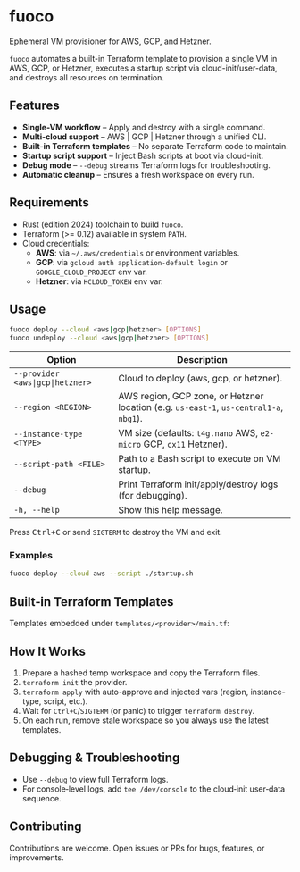 # fuoco

Ephemeral VM provisioner for AWS, GCP, and Hetzner.

`fuoco` automates a built-in Terraform template to provision a single VM in AWS, GCP, or Hetzner,
executes a startup script via cloud-init/user-data, and destroys all resources on termination.

## Features

- **Single-VM workflow** – Apply and destroy with a single command.
- **Multi-cloud support** – AWS | GCP | Hetzner through a unified CLI.
- **Built-in Terraform templates** – No separate Terraform code to maintain.
- **Startup script support** – Inject Bash scripts at boot via cloud-init.
- **Debug mode** – `--debug` streams Terraform logs for troubleshooting.
- **Automatic cleanup** – Ensures a fresh workspace on every run.

## Requirements

- Rust (edition 2024) toolchain to build `fuoco`.
- Terraform (>= 0.12) available in system `PATH`.
- Cloud credentials:
  - **AWS**: via `~/.aws/credentials` or environment variables.
  - **GCP**: via `gcloud auth application-default login` or `GOOGLE_CLOUD_PROJECT` env var.
  - **Hetzner**: via `HCLOUD_TOKEN` env var.


## Usage

```bash
fuoco deploy --cloud <aws|gcp|hetzner> [OPTIONS]
fuoco undeploy --cloud <aws|gcp|hetzner> [OPTIONS]
```

| Option                       | Description                                                                                  |
|------------------------------|----------------------------------------------------------------------------------------------|
| `--provider <aws\|gcp\|hetzner>`  | Cloud to deploy (aws, gcp, or hetzner).                                                 |
| `--region <REGION>`          | AWS region, GCP zone, or Hetzner location (e.g. `us-east-1`, `us-central1-a`, `nbg1`).       |
| `--instance-type <TYPE>`     | VM size (defaults: `t4g.nano` AWS, `e2-micro` GCP, `cx11` Hetzner).                          |
| `--script-path <FILE>`            | Path to a Bash script to execute on VM startup.                                         |
| `--debug`                    | Print Terraform init/apply/destroy logs (for debugging).                                     |
| `-h, --help`                 | Show this help message.                                                                      |

Press <kbd>Ctrl+C</kbd> or send `SIGTERM` to destroy the VM and exit.

### Examples

```bash
fuoco deploy --cloud aws --script ./startup.sh
```

## Built‑in Terraform Templates

Templates embedded under `templates/<provider>/main.tf`:

## How It Works

1. Prepare a hashed temp workspace and copy the Terraform files.
2. `terraform init` the provider.
3. `terraform apply` with auto-approve and injected vars (region, instance-type, script, etc.).
4. Wait for `Ctrl+C`/`SIGTERM` (or panic) to trigger `terraform destroy`.
5. On each run, remove stale workspace so you always use the latest templates.

## Debugging & Troubleshooting

- Use `--debug` to view full Terraform logs.
- For console‑level logs, add `tee /dev/console` to the cloud‑init user‑data sequence.

## Contributing

Contributions are welcome. Open issues or PRs for bugs, features, or improvements.
